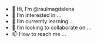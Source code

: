 - 👋 Hi, I’m @raulmagdalena
- 👀 I’m interested in ...
- 🌱 I’m currently learning ...
- 💞️ I’m looking to collaborate on ...
- 📫 How to reach me ...

<!---
raulmagdalena/raulmagdalena is a ✨ special ✨ repository because its `README.md` (this file) appears on your GitHub profile.
You can click the Preview link to take a look at your changes.
--->
